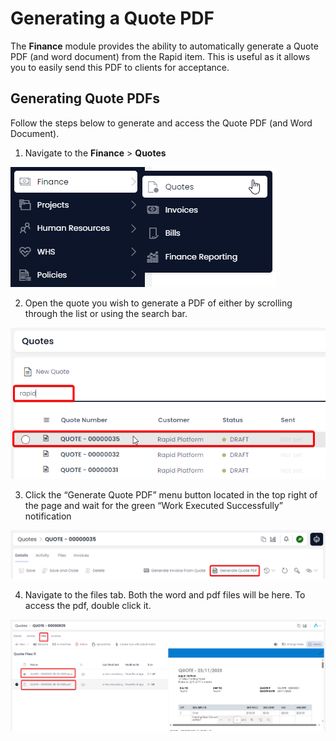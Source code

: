 # Generating a Quote PDF

The **Finance** module provides the ability to automatically generate a Quote PDF (and word document) from the Rapid item. This is useful as it allows you to easily send this PDF to clients for acceptance.

## Generating Quote PDFs

Follow the steps below to generate and access the Quote PDF (and Word Document).

1. Navigate to the **Finance** &gt; **Quotes**  

![A screenshot depicting how the user can navigate to the "Quotes" table using the sidebar. In this example, the user has pressed the "Finance" folder, which has icon of a stack of cash. The user has then pressed the "Quotes" table button, which has an icon of a page with a grey circle in the lower-right corner.](<Quotes Sidebar.png>)

2. Open the quote you wish to generate a PDF of either by scrolling through the list or using the search bar.  

![A screenshot of the user selecting a quote on the Quotes table. The screenshot is annotated with two red boxes: the first red box indicates that the user has searched for quotes that contain the phrase "rapid". The data table is now displaying three items that contain "Rapid Platform" in the customer field. The second red box highlights that the user is accessing the first item row, titled: "QUOTE - 00000035".](<Quote Selection.png>)

3. Click the “Generate Quote PDF” menu button located in the top right of the page and wait for the green “Work Executed Successfully” notification  

![A screenshot of the "Generate Quote PDF" in the Command Bar. The button contains an icon with a file that has the label "PDF". The screenshot is annotated with a red box to highlight the location of the button.](<Quote Generate PDF.png>)

4. Navigate to the files tab. Both the word and pdf files will be here. To access the pdf, double click it.  

![A screenshot of the "Files" tab on a quote item, and the quote PDF and DOCX files that are generated after the "Generate Quote PDF" button has been created.](<Quote Files.png>)
